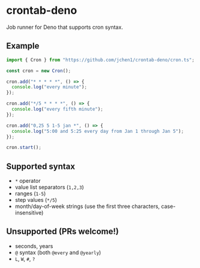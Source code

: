 # crontab-deno

Job runner for Deno that supports cron syntax.

## Example

```javascript
import { Cron } from "https://github.com/jchen1/crontab-deno/cron.ts";

const cron = new Cron();

cron.add("* * * * *", () => {
  console.log("every minute");
});

cron.add("*/5 * * * *", () => {
  console.log("every fifth minute");
});

cron.add("0,25 5 1-5 jan *", () => {
  console.log("5:00 and 5:25 every day from Jan 1 through Jan 5");
});

cron.start();
```

## Supported syntax

- `*` operator
- value list separators (`1,2,3`)
- ranges (`1-5`)
- step values (`*/5`)
- month/day-of-week strings (use the first three characters, case-insensitive)

## Unsupported (PRs welcome!)

- seconds, years
- `@` syntax (both `@every` and `@yearly`)
- `L`, `W`, `#`, `?`
